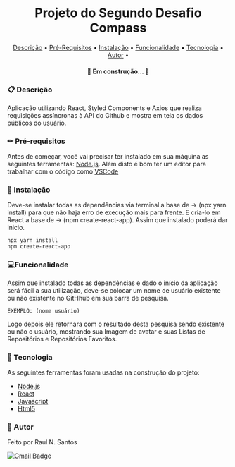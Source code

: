 <h1 align="center">  Projeto do Segundo Desafio Compass </h1>
<p align="center">
 <a href="#description">Descrição</a> •
 <a href="#requis">Pré-Requisitos</a> •
  <a href="#instal">Instalação</a> •
  <a href="#func">Funcionalidade</a> • 
 <a href="#tecnologias">Tecnologia</a> • 
 <a href="#autor">Autor</a> • 
 
 
</p>
<h4 align="center"> 
	🚧  Em construção...  🚧
</h4>

### 📋 Descrição

Aplicação utilizando React, Styled Components e Axios que realiza requisições assíncronas à API do Github e mostra em tela os dados públicos do usuário.

### ✏ Pré-requisitos

Antes de começar, você vai precisar ter instalado em sua máquina as seguintes ferramentas:
[Node.js](https://nodejs.org/en/).
Além disto é bom ter um editor para trabalhar com o código como [VSCode](https://code.visualstudio.com/)

### 🔧 Instalação

Deve-se instalar todas as dependências via terminal a base de -> (npx yarn install) para que não haja erro de execução mais para frente. E cria-lo em React a base de -> (npm create-react-app). Assim que instalado poderá dar inicio.

```
npx yarn install
npm create-react-app
```

### 💻Funcionalidade

Assim que instalado todas as dependências e dado o início da aplicação será fácil a sua utilização, deve-se colocar um nome de usuário existente ou não existente no GitHhub em sua barra de pesquisa.

```
EXEMPLO: (nome usuário)
```

Logo depois ele retornara com o resultado desta pesquisa sendo existente ou não o usuário, mostrando sua Imagem de avatar e suas Listas de Repositórios e Repositórios Favoritos.

### 🦾 Tecnologia

As seguintes ferramentas foram usadas na construção do projeto:

-   [Node.js](https://nodejs.org/en/)
-   [React](https://pt-br.reactjs.org/)
-   [Javascript](https://www.javascript.com/)
-   [Html5](https://www.w3.org/html/logo/)

### 🤖 Autor

<p>Feito por Raul N. Santos</p>

[![Gmail Badge](https://img.shields.io/badge/-raul.nsantos@gmail.com-c14438?style=flat-square&logo=Gmail&logoColor=white&link=mailto:raul.nsantos@gmail.com)](mailto:raul.nsantos@gmail.com)
